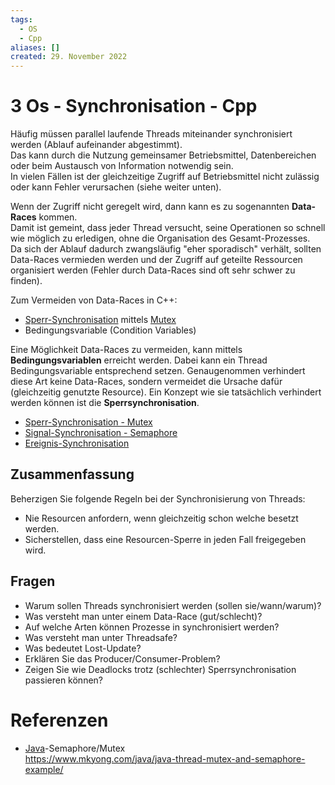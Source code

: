 ```yaml
---
tags:
  - OS
  - Cpp
aliases: []
created: 29. November 2022
---
```


# 3 Os - Synchronisation - Cpp

Häufig müssen parallel laufende Threads miteinander synchronisiert werden (Ablauf aufeinander abgestimmt).  
Das kann durch die Nutzung gemeinsamer Betriebsmittel, Datenbereichen oder beim Austausch von Information notwendig sein.  
In vielen Fällen ist der gleichzeitige Zugriff auf Betriebsmittel nicht zulässig oder kann Fehler verursachen (siehe weiter unten).

Wenn der Zugriff nicht geregelt wird, dann kann es zu sogenannten **Data-Races** kommen.  
Damit ist gemeint, dass jeder Thread versucht, seine Operationen so schnell wie möglich zu erledigen, ohne die Organisation des Gesamt-Prozesses.  
Da sich der Ablauf dadurch zwangsläufig "eher sporadisch" verhält, sollten Data-Races vermieden werden und der Zugriff auf geteilte Ressourcen organisiert werden (Fehler durch Data-Races sind oft sehr schwer zu finden).

Zum Vermeiden von Data-Races in C++:

- [Sperr-Synchronisation](Mutex.md) mittels [Mutex](Mutex.md)
- Bedingungsvariable (Condition Variables)

Eine Möglichkeit Data-Races zu vermeiden, kann mittels **Bedingungsvariablen** erreicht werden. Dabei kann ein Thread Bedingungsvariable entsprechend setzen. Genaugenommen verhindert diese Art keine Data-Races, sondern vermeidet die Ursache dafür (gleichzeitig genutzte Resource). Ein Konzept wie sie tatsächlich verhindert werden können ist die **Sperrsynchronisation**.

- [Sperr-Synchronisation - Mutex](Mutex.md)  
- [Signal-Synchronisation - Semaphore](Semaphore.md)
- [Ereignis-Synchronisation](Ereignis-Synchronisation.md)

## Zusammenfassung

Beherzigen Sie folgende Regeln bei der Synchronisierung von Threads:

- Nie Resourcen anfordern, wenn gleichzeitig schon welche besetzt werden.
- Sicherstellen, dass eine Resourcen-Sperre in jeden Fall freigegeben wird.

## Fragen

- Warum sollen Threads synchronisiert werden (sollen sie/wann/warum)?
- Was versteht man unter einem Data-Race (gut/schlecht)?
- Auf welche Arten können Prozesse in synchronisiert werden?
- Was versteht man unter Threadsafe?
- Was bedeutet Lost-Update?
- Erklären Sie das Producer/Consumer-Problem?
- Zeigen Sie wie Deadlocks trotz (schlechter) Sperrsynchronisation passieren können?

# Referenzen

- [Java](../Java/{MOC}%20Java.md)-Semaphore/Mutex  
  https://www.mkyong.com/java/java-thread-mutex-and-semaphore-example/